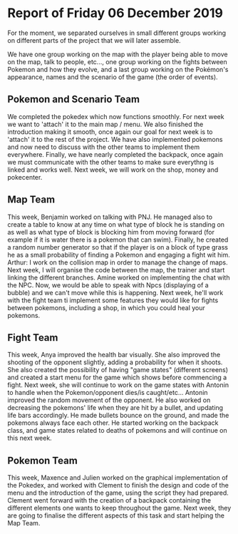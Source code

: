 #  Report of Friday 06 December 2019

For the moment, we separated ourselves in small different groups working on different parts of the project that we will later assemble.

We have one group working on the map with the player being able to move on the map, talk to people, etc..., one group working on the fights between Pokemon and how they evolve, and a last group working on the Pokémon's appearance, names and the scenario of the game (the order of events).


## Pokemon and Scenario Team

We completed the pokedex which now functions smoothly. For next week we want to 'attach' it to the main map / menu. We also finished the introduction making it smooth, once again our goal for next week is to 'attach' it to the rest of the project. We have also implemented pokemons and now need to discuss with the other teams to implement them everywhere. Finally, we have nearly completed the backpack, once again we must communicate with the other teams to make sure everythng is linked and works well. Next week, we will work on the shop, money and pokecenter.

## Map Team

This week, Benjamin worked on talking with PNJ. He managed also to create a table to know at any time on what type of block he is standing on as well as what type of block is blocking him from moving forward (for example if it is water there is a pokemon that can swim). Finally, he created a random number generator so that if the player is on a block of type grass he as a small probability of finding a Pokemon and engaging a fight wit him. 
Arthur: I work on the collision map in order to manage the change of maps. Next week, I will organise the code between the map, the trainer and start linking the different branches.
Amine worked on implementing the chat with the NPC. Now, we would be able to speak with Npcs (displaying of a bubble) and we can't move while this is happening. Next week, he'll work with the fight team ti implement some features they would like for fights between pokemons, including a shop, in which you could heal your pokemons.

## Fight Team

This week, Anya improved the health bar visually. She also improved the shooting of the opponent slightly, adding a probability for when it shoots. She also created the possibility of having "game states" (different screens) and created a start menu for the game which shows before commencing a fight. Next week, she will continue to work on the game states with Antonin to handle when the Pokemon/opponent dies/is caught/etc...
Antonin improved the random movement of the opponent. He also worked on decreasing the pokemons' life when they are hit by a bullet, and updating life bars accordingly. He made bullets bounce on the ground, and made the pokemons always face each other. He started working on the backpack class, and game states related to deaths of pokemons and will continue on this next week.

## Pokemon Team

This week, Maxence and Julien worked on the graphical implementation of the Pokedex, and worked with Clement to finish the design and code of the menu and the introduction of the game, using the script they had prepared. Clement went forward with the creation of a backpack containing the different elements one wants to keep throughout the game. Next week, they are going to finalise the different aspects of this task and start helping the Map Team.
